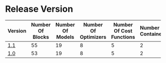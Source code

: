 # Release Version

| Version               | Number Of Blocks | Number Of Models | Number Of Optimizers | Number Of Cost Functions | Number Of Containers | Number of Utilities | Number Of Regularizers | Backward Incompatible Changes |
|-----------------------|------------------|------------------|----------------------|--------------------------|----------------------|---------------------|------------------------|-------------------------------|
| [1.1](Release/1-1.md) | 55               | 19               | 8                    | 5                        | 2                    | 3                   | 3                      | No                            |
| [1.0](Release/1-0.md) | 53               | 19               | 8                    | 5                        | 2                    | 3                   | 3                      | No                            |
